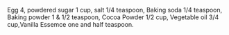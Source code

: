 Egg 4, powdered sugar 1 cup, salt 1/4 teaspoon, Baking soda 1/4 teaspoon, Baking powder 1 & 1/2 teaspoon, Cocoa Powder 1/2 cup, Vegetable oil 3/4 cup,Vanilla Essemce one and half teaspoon.